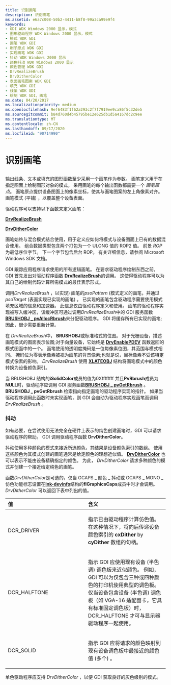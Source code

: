 ```yaml
---
title: 识别画笔
description: 识别画笔
ms.assetid: e6a7c008-50b2-4411-b8f8-99a3ca99e9f4
keywords:
- GDI WDK Windows 2000 显示，模式
- 图形驱动程序 WDK Windows 2000 显示，模式
- 模式 WDK GDI
- 画笔 WDK GDI
- 刷子原点 WDK GDI
- 实现画笔 WDK GDI
- 抖动 WDK Windows 2000 显示
- 颜色抖动 WDK Windows 2000 显示
- 颜色管理 WDK GDI
- DrvRealizeBrush
- DrvDitherColor
- 表面画笔图案 WDK GDI
- 填充 WDK GDI
- 线条 WDK GDI
- 绘制 WDK GDI，画笔
ms.date: 04/20/2017
ms.localizationpriority: medium
ms.openlocfilehash: 9ef6483f1f62a293c2f7f7919ee9ca86f5c32de5
ms.sourcegitcommit: b84d760d4b45795be12e625db1d5a4167dc2c9ee
ms.translationtype: MT
ms.contentlocale: zh-CN
ms.lasthandoff: 09/17/2020
ms.locfileid: "90714990"
---
```

# <a name="realizing-brushes"></a>识别画笔


## <span id="ddk_realizing_brushes_gg"></span><span id="DDK_REALIZING_BRUSHES_GG"></span>


输出线条、文本或填充的图形函数至少采用一个画笔作为参数。 画笔定义用于在指定图面上绘制图形对象的模式。 采用画笔的每个输出函数都需要一个 *画笔原点*。 画笔原点提供设备图面上的像素坐标，使其与画笔图案的左上角像素对齐。 画笔模式 (平铺) ，以覆盖整个设备表面。

驱动程序可以支持以下函数来定义画笔：

[**DrvRealizeBrush**](/windows/win32/api/winddi/nf-winddi-drvrealizebrush)

[**DrvDitherColor**](/windows/win32/api/winddi/nf-winddi-drvdithercolor)

画笔始终与混合模式结合使用，用于定义应如何将模式与设备图面上已有的数据混合使用。 组合数据类型包含两个打包为一个 ULONG 值的 ROP2 值。 前景 *ROP* 为最低序位字节。 下一个字节包含后台 ROP。 有关详细信息，请参阅 Microsoft Windows SDK 文档。

GDI 跟踪应用程序请求使用的所有逻辑画笔。 在要求驱动程序绘制东西之前，GDI 首先发出对驱动程序函数 [**DrvRealizeBrush**](/windows/win32/api/winddi/nf-winddi-drvrealizebrush)的调用。 这使得驱动程序可以为其自己的绘制代码计算所需模式的最佳表示形式。

调用*DrvRealizeBrush* ，以实现) 画笔的*psoPattern* (模式定义的画笔，并通过*psoTarget* (表面实现已实现的画笔) 。 已实现的画笔包含驱动程序需要使用模式填充区域的信息和加速器。 此信息仅由驱动程序定义和使用。 画笔的驱动程序实现被写入缓冲区，该缓冲区可通过调用*DrvRealizeBrush*中的 GDI 服务函数[**BRUSHOBJ \_ pvAllocRbrush**](/windows/win32/api/winddi/nf-winddi-brushobj_pvallocrbrush)来分配驱动程序。 GDI 将缓存所有已实现的画笔;因此，很少需要重新计算。

在 *DrvRealizeBrush*中， **BRUSHOBJ**或标准格式的位图。 对于光栅设备，描述画笔模式的图面表示位图;对于向量设备，它始终是 [**DrvEnablePDEV**](/windows/win32/api/winddi/nf-winddi-drvenablepdev) 函数返回的模式图面中的一个。 画笔使用的透明度掩码是一位每像素位图，其范围与模式相同。 掩码位为零表示像素被视为画笔的背景像素;也就是说，目标像素不受该特定模式像素的影响。 *DrvRealizeBrush* 使用 [**XLATEOBJ**](/windows/win32/api/winddi/ns-winddi-_xlateobj) 结构将画笔模式中的颜色转换为设备颜色索引。

当 BRUSHOBJ 结构的**iSolidColor**成员的值为0Xffffffff 并且**PvRbrush**成员为**NULL**时，驱动程序应调用 GDI 服务函数[**BRUSHOBJ \_ pvGetRbrush**](/windows/win32/api/winddi/nf-winddi-brushobj_pvgetrbrush) 。 **BRUSHOBJ \_ pvGetRbrush** 检索指向指定画笔的驱动程序实现的指针。 如果当驱动程序调用此函数时未实现画笔，则 GDI 会自动为驱动程序实现画笔而调用 *DrvRealizeBrush* 。

### <a name="span-idditheringspanspan-idditheringspanspan-idditheringspandithering"></a><span id="Dithering"></span><span id="dithering"></span><span id="DITHERING"></span>抖动

如有必要，在尝试使用无法完全在硬件上表示的纯色创建画笔时，GDI 可以请求驱动程序的帮助。 GDI 调用驱动程序函数 **DrvDitherColor**。

抖动使用多种颜色的模式来接近所选颜色，其结果是设备颜色索引的数组。 使用这些颜色为其模式创建的画笔通常是给定颜色的理想近似值。 [**DrvDitherColor**](/windows/win32/api/winddi/nf-winddi-drvdithercolor) 也可以表示不能由设备精确指定的颜色。 为此， *DrvDitherColor* 请求多种颜色的模式并创建一个接近给定纯色的画笔。

函数*DrvDitherColor*是可选的，仅当 GCAPS \_ 颜色 \_ 抖动或 GCAPS \_ MONO \_ 仿色功能标志设置在[**lnk-devinfo**](/windows/win32/api/winddi/ns-winddi-tagdevinfo)结构的**flGraphicsCaps**成员中时才会调用。 *DrvDitherColor* 可以返回下表中列出的值。

<table>
<colgroup>
<col width="50%" />
<col width="50%" />
</colgroup>
<thead>
<tr class="header">
<th align="left">值</th>
<th align="left">含义</th>
</tr>
</thead>
<tbody>
<tr class="odd">
<td align="left"><p>DCR_DRIVER</p></td>
<td align="left"><p>指示已由驱动程序计算仿色值。 在这种情况下，将向后传递设备颜色索引的 <strong>cxDither</strong> by <strong>cyDither</strong> 数组的句柄。</p></td>
</tr>
<tr class="even">
<td align="left"><p>DCR_HALFTONE</p></td>
<td align="left"><p>指示 GDI 应使用现有设备 (半色调) 调色板来近似颜色。 例如，GDI 可以为仅包含三种或四种颜色的打印机使用典型的调色板。 仅当设备包含设备 (半色调) 调色板（如 VGA-16 适配器卡，它具有标准固定调色板）时，DCR_HALFTONE 才可与显示器驱动程序一起使用。</p></td>
</tr>
<tr class="odd">
<td align="left"><p>DCR_SOLID</p></td>
<td align="left"><p>指示 GDI 应将请求的颜色映射到现有设备调色板中最接近的颜色值 (多个) 。</p></td>
</tr>
</tbody>
</table>

 

单色驱动程序应支持 *DrvDitherColor* ，以便 GDI 获取良好的灰色级别的模式。

 

